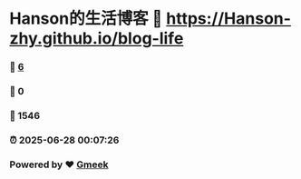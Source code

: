 # Hanson的生活博客 :link: https://Hanson-zhy.github.io/blog-life 
### :page_facing_up: [6](https://Hanson-zhy.github.io/blog-life/tag.html) 
### :speech_balloon: 0 
### :hibiscus: 1546 
### :alarm_clock: 2025-06-28 00:07:26 
### Powered by :heart: [Gmeek](https://github.com/Meekdai/Gmeek)
